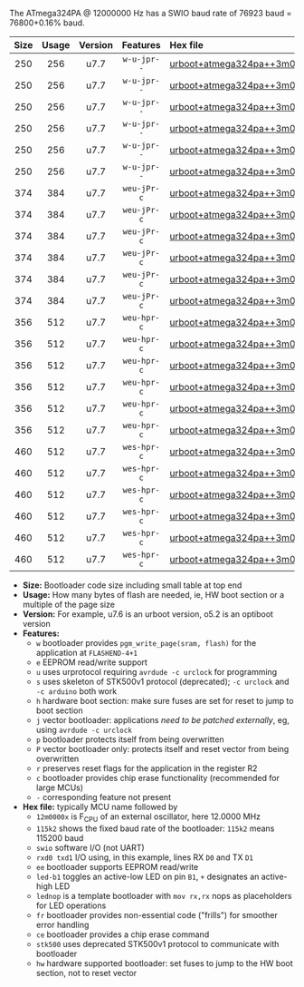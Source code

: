 The ATmega324PA @ 12000000 Hz has a SWIO baud rate of 76923 baud = 76800+0.16% baud.

|Size|Usage|Version|Features|Hex file|
|:-:|:-:|:-:|:-:|:--|
|250|256|u7.7|`w-u-jpr--`|[urboot+atmega324pa++3m0000x+++19k2_swio_rxd0_txd1_led+b0.hex](https://raw.githubusercontent.com/stefanrueger/urboot.hex/main/mcus/atmega324pa/external_oscillator/fcpu++3m0000_Hz/br+++19k2_bps/urboot+atmega324pa++3m0000x+++19k2_swio_rxd0_txd1_led+b0.hex)|
|250|256|u7.7|`w-u-jpr--`|[urboot+atmega324pa++3m0000x+++19k2_swio_rxd0_txd1_led+b7.hex](https://raw.githubusercontent.com/stefanrueger/urboot.hex/main/mcus/atmega324pa/external_oscillator/fcpu++3m0000_Hz/br+++19k2_bps/urboot+atmega324pa++3m0000x+++19k2_swio_rxd0_txd1_led+b7.hex)|
|250|256|u7.7|`w-u-jpr--`|[urboot+atmega324pa++3m0000x+++19k2_swio_rxd0_txd1_lednop.hex](https://raw.githubusercontent.com/stefanrueger/urboot.hex/main/mcus/atmega324pa/external_oscillator/fcpu++3m0000_Hz/br+++19k2_bps/urboot+atmega324pa++3m0000x+++19k2_swio_rxd0_txd1_lednop.hex)|
|250|256|u7.7|`w-u-jpr--`|[urboot+atmega324pa++3m0000x+++19k2_swio_rxd2_txd3_led+b0.hex](https://raw.githubusercontent.com/stefanrueger/urboot.hex/main/mcus/atmega324pa/external_oscillator/fcpu++3m0000_Hz/br+++19k2_bps/urboot+atmega324pa++3m0000x+++19k2_swio_rxd2_txd3_led+b0.hex)|
|250|256|u7.7|`w-u-jpr--`|[urboot+atmega324pa++3m0000x+++19k2_swio_rxd2_txd3_led+b7.hex](https://raw.githubusercontent.com/stefanrueger/urboot.hex/main/mcus/atmega324pa/external_oscillator/fcpu++3m0000_Hz/br+++19k2_bps/urboot+atmega324pa++3m0000x+++19k2_swio_rxd2_txd3_led+b7.hex)|
|250|256|u7.7|`w-u-jpr--`|[urboot+atmega324pa++3m0000x+++19k2_swio_rxd2_txd3_lednop.hex](https://raw.githubusercontent.com/stefanrueger/urboot.hex/main/mcus/atmega324pa/external_oscillator/fcpu++3m0000_Hz/br+++19k2_bps/urboot+atmega324pa++3m0000x+++19k2_swio_rxd2_txd3_lednop.hex)|
|374|384|u7.7|`weu-jPr-c`|[urboot+atmega324pa++3m0000x+++19k2_swio_rxd0_txd1_ee_led+b0_fr_ce.hex](https://raw.githubusercontent.com/stefanrueger/urboot.hex/main/mcus/atmega324pa/external_oscillator/fcpu++3m0000_Hz/br+++19k2_bps/urboot+atmega324pa++3m0000x+++19k2_swio_rxd0_txd1_ee_led+b0_fr_ce.hex)|
|374|384|u7.7|`weu-jPr-c`|[urboot+atmega324pa++3m0000x+++19k2_swio_rxd0_txd1_ee_led+b7_fr_ce.hex](https://raw.githubusercontent.com/stefanrueger/urboot.hex/main/mcus/atmega324pa/external_oscillator/fcpu++3m0000_Hz/br+++19k2_bps/urboot+atmega324pa++3m0000x+++19k2_swio_rxd0_txd1_ee_led+b7_fr_ce.hex)|
|374|384|u7.7|`weu-jPr-c`|[urboot+atmega324pa++3m0000x+++19k2_swio_rxd0_txd1_ee_lednop_fr_ce.hex](https://raw.githubusercontent.com/stefanrueger/urboot.hex/main/mcus/atmega324pa/external_oscillator/fcpu++3m0000_Hz/br+++19k2_bps/urboot+atmega324pa++3m0000x+++19k2_swio_rxd0_txd1_ee_lednop_fr_ce.hex)|
|374|384|u7.7|`weu-jPr-c`|[urboot+atmega324pa++3m0000x+++19k2_swio_rxd2_txd3_ee_led+b0_fr_ce.hex](https://raw.githubusercontent.com/stefanrueger/urboot.hex/main/mcus/atmega324pa/external_oscillator/fcpu++3m0000_Hz/br+++19k2_bps/urboot+atmega324pa++3m0000x+++19k2_swio_rxd2_txd3_ee_led+b0_fr_ce.hex)|
|374|384|u7.7|`weu-jPr-c`|[urboot+atmega324pa++3m0000x+++19k2_swio_rxd2_txd3_ee_led+b7_fr_ce.hex](https://raw.githubusercontent.com/stefanrueger/urboot.hex/main/mcus/atmega324pa/external_oscillator/fcpu++3m0000_Hz/br+++19k2_bps/urboot+atmega324pa++3m0000x+++19k2_swio_rxd2_txd3_ee_led+b7_fr_ce.hex)|
|374|384|u7.7|`weu-jPr-c`|[urboot+atmega324pa++3m0000x+++19k2_swio_rxd2_txd3_ee_lednop_fr_ce.hex](https://raw.githubusercontent.com/stefanrueger/urboot.hex/main/mcus/atmega324pa/external_oscillator/fcpu++3m0000_Hz/br+++19k2_bps/urboot+atmega324pa++3m0000x+++19k2_swio_rxd2_txd3_ee_lednop_fr_ce.hex)|
|356|512|u7.7|`weu-hpr-c`|[urboot+atmega324pa++3m0000x+++19k2_swio_rxd0_txd1_ee_led+b0_fr_ce_hw.hex](https://raw.githubusercontent.com/stefanrueger/urboot.hex/main/mcus/atmega324pa/external_oscillator/fcpu++3m0000_Hz/br+++19k2_bps/urboot+atmega324pa++3m0000x+++19k2_swio_rxd0_txd1_ee_led+b0_fr_ce_hw.hex)|
|356|512|u7.7|`weu-hpr-c`|[urboot+atmega324pa++3m0000x+++19k2_swio_rxd0_txd1_ee_led+b7_fr_ce_hw.hex](https://raw.githubusercontent.com/stefanrueger/urboot.hex/main/mcus/atmega324pa/external_oscillator/fcpu++3m0000_Hz/br+++19k2_bps/urboot+atmega324pa++3m0000x+++19k2_swio_rxd0_txd1_ee_led+b7_fr_ce_hw.hex)|
|356|512|u7.7|`weu-hpr-c`|[urboot+atmega324pa++3m0000x+++19k2_swio_rxd0_txd1_ee_lednop_fr_ce_hw.hex](https://raw.githubusercontent.com/stefanrueger/urboot.hex/main/mcus/atmega324pa/external_oscillator/fcpu++3m0000_Hz/br+++19k2_bps/urboot+atmega324pa++3m0000x+++19k2_swio_rxd0_txd1_ee_lednop_fr_ce_hw.hex)|
|356|512|u7.7|`weu-hpr-c`|[urboot+atmega324pa++3m0000x+++19k2_swio_rxd2_txd3_ee_led+b0_fr_ce_hw.hex](https://raw.githubusercontent.com/stefanrueger/urboot.hex/main/mcus/atmega324pa/external_oscillator/fcpu++3m0000_Hz/br+++19k2_bps/urboot+atmega324pa++3m0000x+++19k2_swio_rxd2_txd3_ee_led+b0_fr_ce_hw.hex)|
|356|512|u7.7|`weu-hpr-c`|[urboot+atmega324pa++3m0000x+++19k2_swio_rxd2_txd3_ee_led+b7_fr_ce_hw.hex](https://raw.githubusercontent.com/stefanrueger/urboot.hex/main/mcus/atmega324pa/external_oscillator/fcpu++3m0000_Hz/br+++19k2_bps/urboot+atmega324pa++3m0000x+++19k2_swio_rxd2_txd3_ee_led+b7_fr_ce_hw.hex)|
|356|512|u7.7|`weu-hpr-c`|[urboot+atmega324pa++3m0000x+++19k2_swio_rxd2_txd3_ee_lednop_fr_ce_hw.hex](https://raw.githubusercontent.com/stefanrueger/urboot.hex/main/mcus/atmega324pa/external_oscillator/fcpu++3m0000_Hz/br+++19k2_bps/urboot+atmega324pa++3m0000x+++19k2_swio_rxd2_txd3_ee_lednop_fr_ce_hw.hex)|
|460|512|u7.7|`wes-hpr-c`|[urboot+atmega324pa++3m0000x+++19k2_swio_rxd0_txd1_ee_led+b0_fr_ce_stk500_hw.hex](https://raw.githubusercontent.com/stefanrueger/urboot.hex/main/mcus/atmega324pa/external_oscillator/fcpu++3m0000_Hz/br+++19k2_bps/urboot+atmega324pa++3m0000x+++19k2_swio_rxd0_txd1_ee_led+b0_fr_ce_stk500_hw.hex)|
|460|512|u7.7|`wes-hpr-c`|[urboot+atmega324pa++3m0000x+++19k2_swio_rxd0_txd1_ee_led+b7_fr_ce_stk500_hw.hex](https://raw.githubusercontent.com/stefanrueger/urboot.hex/main/mcus/atmega324pa/external_oscillator/fcpu++3m0000_Hz/br+++19k2_bps/urboot+atmega324pa++3m0000x+++19k2_swio_rxd0_txd1_ee_led+b7_fr_ce_stk500_hw.hex)|
|460|512|u7.7|`wes-hpr-c`|[urboot+atmega324pa++3m0000x+++19k2_swio_rxd0_txd1_ee_lednop_fr_ce_stk500_hw.hex](https://raw.githubusercontent.com/stefanrueger/urboot.hex/main/mcus/atmega324pa/external_oscillator/fcpu++3m0000_Hz/br+++19k2_bps/urboot+atmega324pa++3m0000x+++19k2_swio_rxd0_txd1_ee_lednop_fr_ce_stk500_hw.hex)|
|460|512|u7.7|`wes-hpr-c`|[urboot+atmega324pa++3m0000x+++19k2_swio_rxd2_txd3_ee_led+b0_fr_ce_stk500_hw.hex](https://raw.githubusercontent.com/stefanrueger/urboot.hex/main/mcus/atmega324pa/external_oscillator/fcpu++3m0000_Hz/br+++19k2_bps/urboot+atmega324pa++3m0000x+++19k2_swio_rxd2_txd3_ee_led+b0_fr_ce_stk500_hw.hex)|
|460|512|u7.7|`wes-hpr-c`|[urboot+atmega324pa++3m0000x+++19k2_swio_rxd2_txd3_ee_led+b7_fr_ce_stk500_hw.hex](https://raw.githubusercontent.com/stefanrueger/urboot.hex/main/mcus/atmega324pa/external_oscillator/fcpu++3m0000_Hz/br+++19k2_bps/urboot+atmega324pa++3m0000x+++19k2_swio_rxd2_txd3_ee_led+b7_fr_ce_stk500_hw.hex)|
|460|512|u7.7|`wes-hpr-c`|[urboot+atmega324pa++3m0000x+++19k2_swio_rxd2_txd3_ee_lednop_fr_ce_stk500_hw.hex](https://raw.githubusercontent.com/stefanrueger/urboot.hex/main/mcus/atmega324pa/external_oscillator/fcpu++3m0000_Hz/br+++19k2_bps/urboot+atmega324pa++3m0000x+++19k2_swio_rxd2_txd3_ee_lednop_fr_ce_stk500_hw.hex)|

- **Size:** Bootloader code size including small table at top end
- **Usage:** How many bytes of flash are needed, ie, HW boot section or a multiple of the page size
- **Version:** For example, u7.6 is an urboot version, o5.2 is an optiboot version
- **Features:**
  + `w` bootloader provides `pgm_write_page(sram, flash)` for the application at `FLASHEND-4+1`
  + `e` EEPROM read/write support
  + `u` uses urprotocol requiring `avrdude -c urclock` for programming
  + `s` uses skeleton of STK500v1 protocol (deprecated); `-c urclock` and `-c arduino` both work
  + `h` hardware boot section: make sure fuses are set for reset to jump to boot section
  + `j` vector bootloader: applications *need to be patched externally*, eg, using `avrdude -c urclock`
  + `p` bootloader protects itself from being overwritten
  + `P` vector bootloader only: protects itself and reset vector from being overwritten
  + `r` preserves reset flags for the application in the register R2
  + `c` bootloader provides chip erase functionality (recommended for large MCUs)
  + `-` corresponding feature not present
- **Hex file:** typically MCU name followed by
  + `12m0000x` is F<sub>CPU</sub> of an external oscillator, here 12.0000 MHz
  + `115k2` shows the fixed baud rate of the bootloader: `115k2` means 115200 baud
  + `swio` software I/O (not UART)
  + `rxd0 txd1` I/O using, in this example, lines RX `D0` and TX `D1`
  + `ee` bootloader supports EEPROM read/write
  + `led-b1` toggles an active-low LED on pin `B1`, `+` designates an active-high LED
  + `lednop` is a template bootloader with `mov rx,rx` nops as placeholders for LED operations
  + `fr` bootloader provides non-essential code ("frills") for smoother error handling
  + `ce` bootloader provides a chip erase command
  + `stk500` uses deprecated STK500v1 protocol to communicate with bootloader
  + `hw` hardware supported bootloader: set fuses to jump to the HW boot section, not to reset vector
